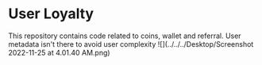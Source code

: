# User Loyalty

This repository contains code related to coins, wallet and referral.
User metadata isn't there to avoid user complexity
![](../../../Desktop/Screenshot 2022-11-25 at 4.01.40 AM.png)